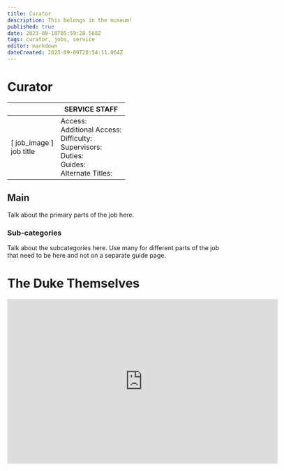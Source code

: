 ```yaml
---
title: Curator
description: This belongs in the museum!
published: true
date: 2023-09-10T05:59:28.568Z
tags: curator, jobs, service
editor: markdown
dateCreated: 2023-09-09T20:54:11.064Z
---
```


# Curator

|                             | SERVICE STAFF                                                                                 |
|-----------------------------|----------------------------------------------------------------------------------------------|
| \[ job_image ]<br>job title | Access:<br>Additional Access:<br>Difficulty:<br>Supervisors:<br>Duties:<br>Guides:<br>Alternate Titles: |

## Main 
Talk about the primary parts of the job here.


### Sub-categories
Talk about the subcategories here. Use many for different parts of the job that need to be here and not on a separate guide page.

# The Duke Themselves
<iframe src="https://player.twitch.tv/?channel=thedukeofook&parent=wiki.monkestation.com" frameborder="0" allowfullscreen="true" scrolling="no" height="378" width="620"></iframe>